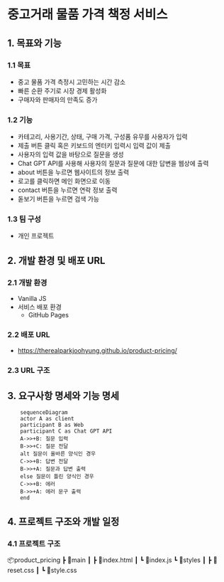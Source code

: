 # 중고거래 물품 가격 책정 서비스 
## 1. 목표와 기능 
### 1.1 목표
- 중고 물품 가격 측정시 고민하는 시간 감소
- 빠른 순환 주기로 시장 경제 활성화
- 구매자와 판매자의 만족도 증가

### 1.2 기능
- 카테고리, 사용기간, 상태, 구매 가격, 구성품 유무를 사용자가 입력
- 제출 버튼 클릭 혹은 키보드의 엔터키 입력시 입력 값이 제출
- 사용자의 입력 값을 바탕으로 질문을 생성
- Chat GPT API를 사용해 사용자의 질문과 질문에 대한 답변을 웹상에 출력
- about 버튼을 누르면 웹사이트의 정보 출력
- 로고를 클릭하면 메인 화면으로 이동
- contact 버튼을 누르면 연락 정보 출력
- 돋보기 버튼을 누르면 검색 가능 

### 1.3 팀 구성
- 개인 프로젝트

## 2. 개발 환경 및 배포 URL
### 2.1 개발 환경
- Vanilla JS
- 서비스 배포 환경
  - GitHub Pages

### 2.2 배포 URL
- https://therealparkjoohyung.github.io/product-pricing/

### 2.3 URL 구조

## 3. 요구사항 명세와 기능 명세 
```mermaid
    sequenceDiagram
    actor A as client
    participant B as Web
    participant C as Chat GPT API
    A->>+B: 질문 입력
    B->>+C: 질문 전달
    alt 질문이 올바른 양식인 경우 
    C->>+B: 답변 전달
    B->>+A: 질문과 답변 출력
    else 질문이 틀린 양식인 경우
    C->>+B: 에러
    B->>+A: 에러 문구 출력
    end
```

## 4. 프로젝트 구조와 개발 일정
### 4.1 프로젝트 구조 
📦product_pricing
 ┣ 📂main
 ┃ ┣ 📜index.html
 ┃ ┗ 📜index.js
 ┗ 📂styles
 ┃ ┣ 📜reset.css
 ┃ ┗ 📜style.css
